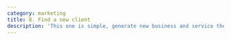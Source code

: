 ```yaml
---
category: marketing
title: 8. Find a new client
description: 'This one is simple, generate new business and service the account. '
---
```

